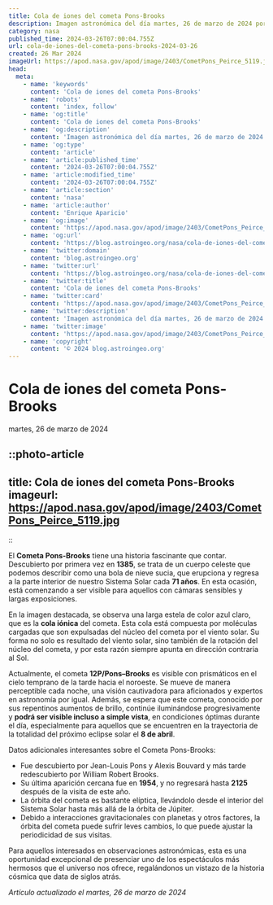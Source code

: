 ```yaml
---
title: Cola de iones del cometa Pons-Brooks
description: Imagen astronómica del día martes, 26 de marzo de 2024 por la NASA; Cola de iones del cometa Pons-Brooks
category: nasa
published_time: 2024-03-26T07:00:04.755Z
url: cola-de-iones-del-cometa-pons-brooks-2024-03-26
created: 26 Mar 2024
imageUrl: https://apod.nasa.gov/apod/image/2403/CometPons_Peirce_5119.jpg
head:
  meta:
    - name: 'keywords'
      content: 'Cola de iones del cometa Pons-Brooks'
    - name: 'robots'
      content: 'index, follow'
    - name: 'og:title'
      content: 'Cola de iones del cometa Pons-Brooks'
    - name: 'og:description'
      content: 'Imagen astronómica del día martes, 26 de marzo de 2024 por la NASA; Cola de iones del cometa Pons-Brooks'
    - name: 'og:type'
      content: 'article'
    - name: 'article:published_time'
      content: '2024-03-26T07:00:04.755Z'
    - name: 'article:modified_time'
      content: '2024-03-26T07:00:04.755Z'
    - name: 'article:section'
      content: 'nasa'
    - name: 'article:author'
      content: 'Enrique Aparicio'
    - name: 'og:image'
      content: 'https://apod.nasa.gov/apod/image/2403/CometPons_Peirce_5119.jpg'
    - name: 'og:url'
      content: 'https://blog.astroingeo.org/nasa/cola-de-iones-del-cometa-pons-brooks-2024-03-26'
    - name: 'twitter:domain'
      content: 'blog.astroingeo.org'
    - name: 'twitter:url'
      content: 'https://blog.astroingeo.org/nasa/cola-de-iones-del-cometa-pons-brooks-2024-03-26'
    - name: 'twitter:title'
      content: 'Cola de iones del cometa Pons-Brooks'
    - name: 'twitter:card'
      content: 'https://apod.nasa.gov/apod/image/2403/CometPons_Peirce_5119.jpg'
    - name: 'twitter:description'
      content: 'Imagen astronómica del día martes, 26 de marzo de 2024 por la NASA; Cola de iones del cometa Pons-Brooks'
    - name: 'twitter:image'
      content: 'https://apod.nasa.gov/apod/image/2403/CometPons_Peirce_5119.jpg'
    - name: 'copyright'
      content: '© 2024 blog.astroingeo.org'
---
```

# Cola de iones del cometa Pons-Brooks
martes, 26 de marzo de 2024


::photo-article
---
title: Cola de iones del cometa Pons-Brooks
imageurl: https://apod.nasa.gov/apod/image/2403/CometPons_Peirce_5119.jpg
---
::



El **Cometa Pons-Brooks** tiene una historia fascinante que contar. Descubierto por primera vez en **1385**, se trata de un cuerpo celeste que podemos describir como una bola de nieve sucia, que erupciona y regresa a la parte interior de nuestro Sistema Solar cada **71 años**. En esta ocasión, está comenzando a ser visible para aquellos con cámaras sensibles y largas exposiciones.

En la imagen destacada, se observa una larga estela de color azul claro, que es la **cola iónica** del cometa. Esta cola está compuesta por moléculas cargadas que son expulsadas del núcleo del cometa por el viento solar. Su forma no solo es resultado del viento solar, sino también de la rotación del núcleo del cometa, y por esta razón siempre apunta en dirección contraria al Sol.

Actualmente, el cometa **12P/Pons–Brooks** es visible con prismáticos en el cielo temprano de la tarde hacia el noroeste. Se mueve de manera perceptible cada noche, una visión cautivadora para aficionados y expertos en astronomía por igual. Además, se espera que este cometa, conocido por sus repentinos aumentos de brillo, continúe iluminándose progresivamente y **podrá ser visible incluso a simple vista**, en condiciones óptimas durante el día, especialmente para aquellos que se encuentren en la trayectoria de la totalidad del próximo eclipse solar el **8 de abril**.

Datos adicionales interesantes sobre el Cometa Pons-Brooks:

- Fue descubierto por Jean-Louis Pons y Alexis Bouvard y más tarde redescubierto por William Robert Brooks.
- Su última aparición cercana fue en **1954**, y no regresará hasta **2125** después de la visita de este año.
- La órbita del cometa es bastante elíptica, llevándolo desde el interior del Sistema Solar hasta más allá de la órbita de Júpiter.
- Debido a interacciones gravitacionales con planetas y otros factores, la órbita del cometa puede sufrir leves cambios, lo que puede ajustar la periodicidad de sus visitas.

Para aquellos interesados en observaciones astronómicas, esta es una oportunidad excepcional de presenciar uno de los espectáculos más hermosos que el universo nos ofrece, regalándonos un vistazo de la historia cósmica que data de siglos atrás.

_Artículo actualizado el martes, 26 de marzo de 2024_